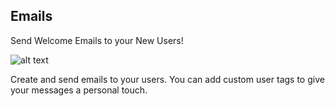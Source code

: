 ## Emails ##


Send Welcome Emails to your New Users!

![alt text](http://appcubator.com/static/img/tutorial/Emails.png)

Create and send emails to your users. You can add custom user tags to give your messages a personal touch.